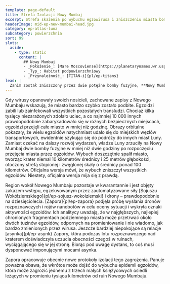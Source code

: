 ```yaml
---
template: page-default
title: Strefa Izolacji Nowy Mumbaj
excerpt: Strefa skażenia po wybuchu egzowirusa i zniszczeniu miasta bombami fuzyjnymi.
headerImage: mid-ep-new-mumbai-head.jpg
category: ep-atlas-luna
subcategory: powierzchnia
sort: 99
slots:
  aside:
    - type: static
      content: |
        ## Nowy Mumbaj
        - _Położenie_: [Mare Moscoviense](https://planetarynames.wr.usgs.gov/Feature/3682) ([Luna]{pl/ep-atlas-luna})
        - _Typ_: Habitat podpowierzchniowy
        - _Przynależność_: [TITAN-i]{pl/ep-titans}
lead: |
  Zanim został zniszczony przez dwie potężne bomby fuzyjne, **Nowy Mumbaj** był główną księżycową placówką wydobywającą [hel-3](https://en.wikipedia.org/wiki/Helium-3) oraz kwitnącą kolonią liczącą 50&nbsp;000 mieszkańców, która na początku [Upadku]{pl/ep-upadek} przyjęła dodatkowo 380 000 uchodźców. Niestety, przynajmniej jeden z tych uchodźców był zainfekowany [egzowirusem]{pl/ep-egzowirus}. Pomimo procedur kwarantanny pierwszej generacji, zarażona osoba zdołała jakoś je obejść. Kilka tygodni później ponad 70% populacji Nowego Mumbaju było już potajemnie zainfekowanych, nieświadomych zagrożenia. W pewnym momencie wirus uaktywnił się i jednocześnie przejął kontrolę nad wszystkimi ofiarami. Eksperci od aktywności [egzoidów]{pl/ep-egzoid} są pewni, że wirusy wymieniały potajemnie sygnały umożliwiające skoordynowane przejęcie kontroli.
---
```

Gdy wirusy opanowały swoich nosicieli, zachowane zapisy z Nowego Mumbaju wskazują, że miasto bardzo szybko zostało podbite. Egzoidzi zabili lub zainfekowali wszystkich pozostałych transludzi. Chociaż kilka tysięcy niezarażonych zdołało uciec, a co najmniej 10 000 innych prawdopodobnie zabarykadowało się w różnych bezpiecznych miejscach, egzoidzi przejęli całe miasto w mniej niż godzinę. Obrazy orbitalne pokazały, że wielu egzoidów natychmiast udało się do miejskich węzłów transportowych, ewidentnie szykując się do podróży do innych miast Luny. Zamiast czekać na dalszy rozwój wydarzeń, władze Luny zrzuciły na Nowy Mumbaj dwie bomby fuzyjne w mniej niż dwie godziny po rozpoczęciu przejęcia miasta przez egzoidów. Wybuch doszczętnie spalił miasto, tworząc krater niemal 10 kilometrów średnicy i 25 metrów głębokości, otoczony strefą stopionej i zwęglonej skały o średnicy ponad 100 kilometrów. Oficjalna wersja mówi, że wybuch zniszczył wszystkich egzoidów. Niestety, oficjalna wersja mija się z prawdą.

Region wokół Nowego Mumbaju pozostaje w kwarantannie i jest objęty zakazem wstępu, egzekwowanym przez zautomatyzowane siły [Sojuszu Wokółziemskiego]{pl/ep-sojusz-wokolziemski} i drony – prawdopodobnie na dziesięciolecia. [Zapora]{pl/ep-zapora} podjęła próbę wysłania dronów rozpoznawczych i rojów nanobotów w celu oceny sytuacji i wykryła oznaki aktywności egzoidów. Ich analitycy uważają, że w najgłębszych, najlepiej chronionych fragmentach podziemnego miasta może przetrwać około dwóch tuzinów egzoidów, odpornych na promieniowanie i nie wiadomo, jak bardzo zmienionych przez wirusa. Jeszcze bardziej niepokojące są relacje [asynka]{pl/ep-asynk} Zapory, która podczas lotu rozpoznawczego nad kraterem doświadczyła uczucia obecności czegoś w ruinach, wyciągającego się w jej stronę. Biorąc pod uwagę dystans, to coś musi dysponować imponującymi mocami asynka.

Zapora opracowuje obecnie nowe protokoły izolacji tego zagrożenia. Panuje poważna obawa, że wkrótce może dojść do wybuchu epidemii egzoidów, która może zagrozić jednemu z trzech małych księżycowych osiedli leżących w promieniu tysiąca kilometrów od ruin Nowego Mumbaju.
